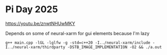 # Pi Day 2025

https://youtu.be/znwtNHUwMKY




Depends on some of neural-xarm for gui elements because I'm lazy

```
g++ main.cpp -lGL -lglfw -g -std=c++20 -I../neural-xarm/include -I../neural-xarm/thirdparty -DSTB_IMAGE_IMPLEMENTATION -O2 && ./a.out
```